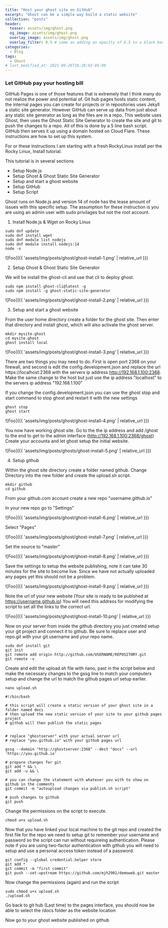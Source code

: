 ```yaml
---
title: "Host your ghost site on GitHub"
excerpt: "Ghost can be a simple way build a static website"
collection: "posts"
header:
  teaser: assets/img/ghost.png
  og_image: assets/img/ghost.png
  overlay_image: assets/img/ghost.png
  overlay_filter: 0.5 # same as adding an opacity of 0.5 to a black background
categories:
  - Blog
tags:
  - Ghost
# last_modified_at: 2021-09-26T16:20:02-05:00
---
```


### Let GitHub pay your hosting bill

GitHub Pages is one of those features that is extremely that I think many do not realize the power and potential of.  Git hub pages hosts static content, the internal pages you can create for projects or in repositories uses Jekyll a static site generator.  However GitHub can serve up data from just about any static site generator as long as the files are in a repo.  This website uses Ghost, then uses the Ghost Static Site Generator to create the site and git to push the changes to a repo.  All of this is done by a 5 line bash script.  GitHub then serves it up using a domain hosted on Cloud Flare.  These instructions are how to set up this system.

For or these instructions I am starting with a fresh RockyLinux install per the Rocky Linux, Install tutorial.

This tutorial is in several sections

- Setup Node.js
- Setup Ghost & Ghost Static Site Generator
- Setup and start a ghost website
- Setup GitHub
- Setup Script

Ghost runs on Node.js and version 14 of node has the lease amount of issues with this specific setup.  The assumption for these instruction is you are using an admin user with sudo privilages but not the root account.

1. Install Node.js & Wget on Rocky Linux


```
sudo dnf update
sudo dnf install wget
sudo dnf module list nodejs
sudo dnf module install nodejs:14
node -v
```

![Foo]({{ 'assets/img/posts/ghost/ghost-install-1.png' | relative_url }})

2. Setup Ghost & Ghost Static Site Generator

We will be install the ghost-cli and use that cli to deploy ghost.

```
sudo npm install ghost-cli@latest -g
sudo npm install -g ghost-static-site-generator
```

![Foo]({{ 'assets/img/posts/ghost/ghost-install-2.png' | relative_url }})

3. Setup and start a ghost website

From the user home directory create a folder for the ghost site.  Then enter that directory and install ghost, which will also activate the ghost server.

```
mkdir mysite.ghost
cd mysite.ghost
ghost install local
```

![Foo]({{ 'assets/img/posts/ghost/ghost-install-3.png' | relative_url }})

There are two things you may need to do.  First is open port 2368 on your firewall, and second is edit the config.development.json and replace the url https://localhost:2368 with the servers ip address http://192.168.1.100:2368.  Make the same change to the host but just use the ip address "localhost" to the servers ip address "192.168.1.100"

If you change the config.development.json you can use the ghost stop and start command to stop ghost and restart it with the new settings

```
ghost stop
ghost start
```

![Foo]({{ 'assets/img/posts/ghost/ghost-install-4.png' | relative_url }})

You now have working ghost site.  Go to the the ip address and add /ghost to the end to get to the admin interface (http://192.168.1.100:2368/ghost)  Create your accounta and let ghost setup the initial website.

![Foo]({{ 'assets/img/posts/ghosts/ghost-install-5.png' | relative_url }})

4. Setup github

Within the ghost site directory create a folder named github.  Change Directory into the new folder and create the upload.sh script.

```
mkdir github
cd github
```

From your github.com account create a new repo "username.github.io" 

In your new repo go to "Settings"

![Foo]({{ 'assets/img/posts/ghost/ghost-install-6.png' | relative_url }})

Select "Pages"

![Foo]({{ 'assets/img/posts/ghost/ghost-install-7.png' | relative_url }})

Set the source to "master"

![Foo]({{ 'assets/img/posts/ghost/ghost-install-8.png' | relative_url }})

Save the settings to setup the website publishing, note it can take 30 minutes for the site to become live.  Since we have not actually uploaded any pages yet this should not be a problem.

![Foo]({{ 'assets/img/posts/ghost/ghost-install-9.png' | relative_url }})

Note the url of your new website (Your site is ready to be publshed at https://username.github.io) You will need this address for modifying the script to set all the links to the correct url.

![Foo]({{ 'assets/img/posts/ghost/ghost-install-10.png' | relative_url }})

Now on your server from inside the github directory you just created setup your git project and connect it to github.  Be sure to replace user and repo.git with your git username and your repo name.

```
sudo dnf install git
git init
git remote add origin http://github.com/USERNAME/REPOSITORY.git
git remote -v
```

Create and edit the upload.sh file with nano, past in the script below and make the necessary changes to the gssg line to match your computers setup and change the url to match the github pages url setup earlier.

```
nano upload.sh
```

```
#!/bin/bash

# this script will create a static version of your ghost site in a folder named docs
# then upload the new static version of your site to your github pages project
# github will then publish the static pages


# replace "ghostserver" with your actual server url
# replace "you.github.io" with your github pages url

gssg --domain "http://ghostserver:2368" --dest "docs" --url 'https://you.github.io'

# prepare changes for git
git add * && \
git add -u && \

# you can change the statement with whatever you with to show on github in the comments
git commit -m "autoupload changes via publish.sh script"

# push changes to github
git push
```

Change the permissions on the script to execute.

```
chmod u+x upload.sh
```

Now that you have linked your local machine to the git repo and created the first file for the repo we need to setup git to remember your username and password so the script can run without requireing authentication.   Please note if you are using two-factor authentication with github you will need to setup and use a personal access token instead of a password.

```
git config --global credential.helper store
git add *
git commit -m "first commit"
git push --set-upstream https://github.com/mjh2901/demoweb.git master
```

Now change the permissions (again) and run the script

```
sudo chmod u+x upload.sh
./upload.sh
```

Go back to git hub (Last time) to the pages interface, you should now be able to select the /docs folder as the website location

Now go to your ghost website published on github